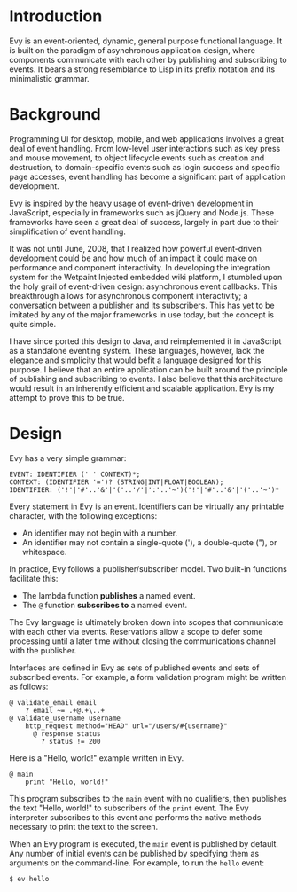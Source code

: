 # Introduction ###########################################################

Evy is an event-oriented, dynamic, general purpose functional language. It
is built on the paradigm of asynchronous application design, where
components communicate with each other by publishing and subscribing to
events. It bears a strong resemblance to Lisp in its prefix notation and
its minimalistic grammar.

# Background #############################################################

Programming UI for desktop, mobile, and web applications involves a great
deal of event handling. From low-level user interactions such as key press
and mouse movement, to object lifecycle events such as creation and
destruction, to domain-specific events such as login success and specific
page accesses, event handling has become a significant part of application
development.

Evy is inspired by the heavy usage of event-driven development in
JavaScript, especially in frameworks such as jQuery and Node.js. These
frameworks have seen a great deal of success, largely in part due to their
simplification of event handling.

It was not until June, 2008, that I realized how powerful event-driven
development could be and how much of an impact it could make on performance
and component interactivity. In developing the integration system for the
Wetpaint Injected embedded wiki platform, I stumbled upon the holy grail
of event-driven design: asynchronous event callbacks. This breakthrough
allows for asynchronous component interactivity; a conversation between
a publisher and its subscribers. This has yet to be imitated by any of
the major frameworks in use today, but the concept is quite simple.

I have since ported this design to Java, and reimplemented it in
JavaScript as a standalone eventing system. These languages, however, lack
the elegance and simplicity that would befit a language designed for this
purpose. I believe that an entire application can be built around the
principle of publishing and subscribing to events. I also believe that
this architecture would result in an inherently efficient and scalable
application. Evy is my attempt to prove this to be true.

# Design ##############################################################

Evy has a very simple grammar:

    EVENT: IDENTIFIER (' ' CONTEXT)*;
    CONTEXT: (IDENTIFIER '=')? (STRING|INT|FLOAT|BOOLEAN);
    IDENTIFIER: ('!'|'#'..'&'|'('..'/'|':'..'~')('!'|'#'..'&'|'('..'~')*

Every statement in Evy is an event. Identifiers can be virtually any
printable character, with the following exceptions:

 * An identifier may not begin with a number.
 * An identifier may not contain a single-quote ('), a double-quote ("),
   or whitespace.

In practice, Evy follows a publisher/subscriber model. Two built-in
functions facilitate this:

 * The lambda function **publishes** a named event.
 * The `@` function **subscribes to** a named event.

The Evy language is ultimately broken down into scopes that communicate
with each other via events. Reservations allow a scope to defer some
processing until a later time without closing the communications channel
with the publisher.

Interfaces are defined in Evy as sets of published events and sets of
subscribed events. For example, a form validation program might be
written as follows:

    @ validate_email email
        ? email ~= .+@.+\..+
    @ validate_username username
        http_request method="HEAD" url="/users/#{username}"
          @ response status
            ? status != 200

Here is a "Hello, world!" example written in Evy.

    @ main
        print "Hello, world!"

This program subscribes to the `main` event with no qualifiers, then
publishes the text "Hello, world!" to subscribers of the `print` event.
The Evy interpreter subscribes to this event and performs the native
methods necessary to print the text to the screen.

When an Evy program is executed, the `main` event is published by default.
Any number of initial events can be published by specifying them as
arguments on the command-line. For example, to run the `hello` event:

    $ ev hello
    